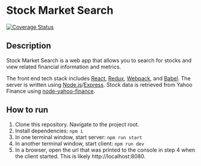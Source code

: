 # Stock Market Search 
[![Coverage Status](https://coveralls.io/repos/github/gregdardis/stock-market-search/badge.svg?branch=master)](https://coveralls.io/github/gregdardis/stock-market-search?branch=master&service=github)
## Description

Stock Market Search is a web app that allows you to search for stocks and view related financial information and metrics.

The front end tech stack includes [React](https://github.com/facebook/react), [Redux](https://github.com/reactjs/redux), [Webpack](https://github.com/webpack/webpack), and [Babel](https://github.com/babel/babel). The server is written using [Node.js](https://github.com/nodejs/node)/[Express](https://github.com/expressjs/express). Stock data is retrieved from Yahoo Finance using [node-yahoo-finance](https://github.com/pilwon/node-yahoo-finance).

## How to run

1. Clone this repository.  Navigate to the project root.
2. Install dependencies: `npm i`
3. In one terminal window, start server: `npm run start`
4. In another terminal window, start client: `npm run dev`
5. In a browser, open the url that was printed to the console in step 4 when the client started.  This is likely http://localhost:8080.